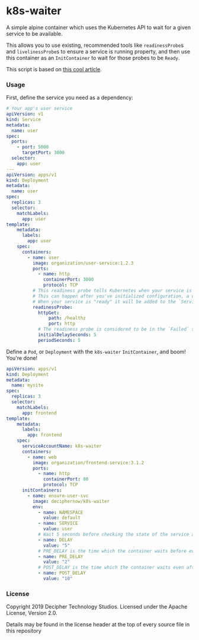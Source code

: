 # k8s-waiter

A simple alpine container which uses the Kubernetes API to wait for a given service to be available.

This allows you to use existing, recommended tools like `readinessProbe`s and `livelinessProbe`s to ensure a service is running property, and then use this container as an `InitContainer` to wait for those probes to be `Ready`.

This script is based on [this cool article](https://blog.giantswarm.io/wait-for-it-using-readiness-probes-for-service-dependencies-in-kubernetes/).

### Usage

First, define the service you need as a dependency:

```yaml
# Your app's user service
apiVersion: v1
kind: Service
metadata:
  name: user
spec:
  ports:
    - port: 5000
      targetPort: 3000
  selector:
    app: user
---
apiVersion: apps/v1
kind: Deployment
metadata:
  name: user
spec:
  replicas: 3
  selector:
    matchLabels:
      app: user
template:
    metadata:
      labels:
        app: user
    spec:
      containers:
        - name: user
          image: organization/user-service:1.2.3
          ports: 
            - name: http
              containerPort: 3000
              protocol: TCP
          # This readiness probe tells Kubernetes when your service is ready to serve requests.
          # This can happen after you've initialized configuration, a database connection, etc.
          # When your service is "ready" it will be added to the `Service`s endpoints and `k8s-waiter` will exit
          readinessProbe:
            httpGet:
                path: /healthz
                port: http
            # The readiness probe is considered to be in the `Failed` state until `initialDelaySeconds` has passed
            initialDelaySeconds: 5
            periodSeconds: 5
```

Define a `Pod`, or `Deployment` with the `k8s-waiter` `InitContainer`, and boom! You're done!

```yaml
apiVersion: apps/v1
kind: Deployment
metadata:
  name: mysite
spec:
  replicas: 3
  selector:
    matchLabels:
      app: frontend
template:
    metadata:
      labels:
        app: frontend
    spec:
      serviceAccountName: k8s-waiter
      containers:
        - name: web
          image: organization/frontend-service:3.1.2
          ports: 
            - name: http
              containerPort: 80
              protocol: TCP
      initContainers:
        - name: ensure-user-svc
          image: deciphernow/k8s-waiter
          env:
            - name: NAMESPACE
              value: default
            - name: SERVICE
              value: user
            # Wait 5 seconds before checking the state of the service again
            - name: DELAY
              value: "5"
            # PRE_DELAY is the time which the container waits before even beginning to check if the service is considered "ready"
            - name: PRE_DELAY
              value: "2"
            # POST_DELAY is the time which the container waits even after the service is considered "ready"
            - name: POST_DELAY
              value: "10"
```

### License

Copyright 2019 Decipher Technology Studios. Licensed under the Apache License, Version 2.0.

Details may be found in the license header at the top of every source file in this repository